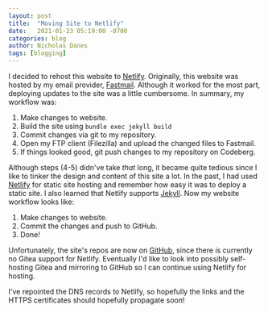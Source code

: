 ```yaml
---
layout: post
title:  "Moving Site to Netlify"
date:   2021-01-23 05:19:00 -0700
categories: blog
author: Nicholas Danes
tags: [blogging]
---
```


I decided to rehost this website to [Netlify](https://www.netlify.com/). Originally, this website was hosted by my email provider, [Fastmail](https://fastmail.com). Although it worked for the most part, deploying updates to the site was a little cumbersome. In summary, my workflow was:

1. Make changes to website.
2. Build the site using <code>bundle exec jekyll build</code>
3. Commit changes via git to my repository.
4. Open my FTP client (Filezilla) and upload the changed files to Fastmail.
5. If things looked good, git push changes to my repository on Codeberg.

Although steps (4-5) didn've take *that* long, it became quite tedious since I like to tinker the design and content of this site a lot. In the past, I had used [Netlify](https://www.netlify.com/) for static site hosting and remember how easy it was to deploy a static site. I also learned that Netlify supports [Jekyll](https://www.netlify.com/blog/2020/04/02/a-step-by-step-guide-jekyll-4.0-on-netlify/). Now my website workflow looks like:

1. Make changes to website.
2. Commit the changes and push to GitHub.
3. Done!

Unfortunately, the site's repos are now on [GitHub](https://github.com/nicholasdanes/website), since there is currently no Gitea support for Netlify. Eventually I'd like to look into possibly self-hosting Gitea and mirroring to GitHub so I can continue using Netlify for hosting. 

I've repointed the DNS records to Netlify, so hopefully the links and the HTTPS certificates should hopefully propagate soon!
